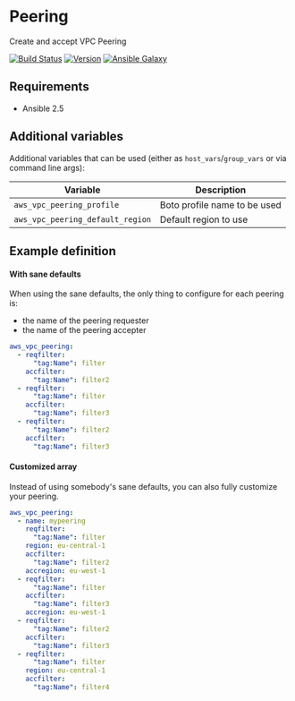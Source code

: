 # Peering

Create and accept VPC Peering

[![Build Status](https://travis-ci.org/Flaconi/ansible-role-aws-vpc-peering.svg?branch=master)](https://travis-ci.org/Flaconi/ansible-role-aws-vpc-peering)
[![Version](https://img.shields.io/github/tag/Flaconi/ansible-role-aws-vpc-peering.svg)](https://github.com/Flaconi/ansible-role-aws-vpc-peering/tags)
[![Ansible Galaxy](https://img.shields.io/ansible/role/d/25995.svg)](https://galaxy.ansible.com/Flaconi/aws-vpc-peering/)

## Requirements

* Ansible 2.5

## Additional variables

Additional variables that can be used (either as `host_vars`/`group_vars` or via command line args):

| Variable                     | Description                  |
|------------------------------|------------------------------|
| `aws_vpc_peering_profile`        | Boto profile name to be used |
| `aws_vpc_peering_default_region` | Default region to use        |

## Example definition

#### With sane defaults
When using the sane defaults, the only thing to configure for each peering is:

* the name of the peering requester
* the name of the peering accepter

```yml
aws_vpc_peering:
  - reqfilter:
      "tag:Name": filter
    accfilter:
      "tag:Name": filter2
  - reqfilter:
      "tag:Name": filter
    accfilter:
      "tag:Name": filter3
  - reqfilter:
      "tag:Name": filter2
    accfilter:
      "tag:Name": filter3
```

#### Customized array
Instead of using somebody's sane defaults, you can also fully customize your peering.

```yml
aws_vpc_peering:
  - name: mypeering
    reqfilter:
      "tag:Name": filter
    region: eu-central-1
    accfilter:
      "tag:Name": filter2
    accregion: eu-west-1
  - reqfilter:
      "tag:Name": filter
    accfilter:
      "tag:Name": filter3
    accregion: eu-west-1
  - reqfilter:
      "tag:Name": filter2
    accfilter:
      "tag:Name": filter3
  - reqfilter:
      "tag:Name": filter
    region: eu-central-1
    accfilter:
      "tag:Name": filter4
```
